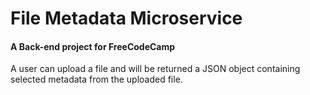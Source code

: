 # File Metadata Microservice

#### A Back-end project for FreeCodeCamp

A user can upload a file and will be returned a JSON object containing selected metadata from the uploaded file.
